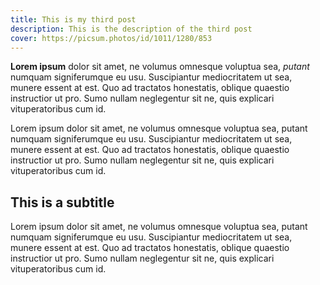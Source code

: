 ```yaml
---
title: This is my third post
description: This is the description of the third post
cover: https://picsum.photos/id/1011/1280/853
---
```


**Lorem ipsum** dolor sit amet, ne volumus omnesque voluptua sea, _putant_ numquam signiferumque eu usu. Suscipiantur mediocritatem ut sea, munere essent at est. Quo ad tractatos honestatis, oblique quaestio instructior ut pro. Sumo nullam neglegentur sit ne, quis explicari vituperatoribus cum id.

Lorem ipsum dolor sit amet, ne volumus omnesque voluptua sea, putant numquam signiferumque eu usu. Suscipiantur mediocritatem ut sea, munere essent at est. Quo ad tractatos honestatis, oblique quaestio instructior ut pro. Sumo nullam neglegentur sit ne, quis explicari vituperatoribus cum id.

## This is a subtitle

Lorem ipsum dolor sit amet, ne volumus omnesque voluptua sea, putant numquam signiferumque eu usu. Suscipiantur mediocritatem ut sea, munere essent at est. Quo ad tractatos honestatis, oblique quaestio instructior ut pro. Sumo nullam neglegentur sit ne, quis explicari vituperatoribus cum id.
